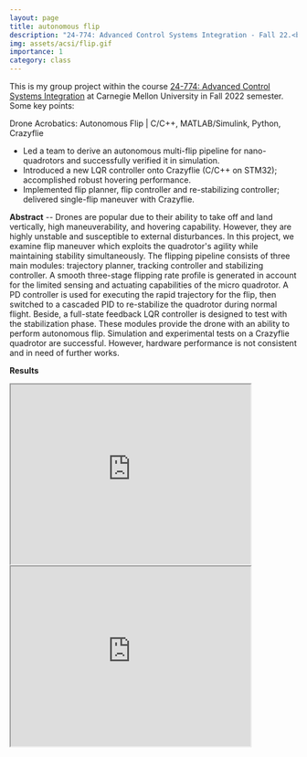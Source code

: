 ```yaml
---
layout: page
title: autonomous flip
description: "24-774: Advanced Control Systems Integration - Fall 22.<br> Drone Acrobatics: Autonomous Flip"
img: assets/acsi/flip.gif
importance: 1
category: class
---
```

This is my group project within the course [24-774: Advanced Control Systems Integration](/assets/acsi/24-774%20Syllabus%20Fall%202022.pdf) at Carnegie Mellon University in Fall 2022 semester. Some key points:

Drone Acrobatics: Autonomous Flip | C/C++, MATLAB/Simulink, Python, Crazyflie	
- Led a team to derive an autonomous multi-flip pipeline for nano-quadrotors and successfully verified it in simulation.
- Introduced a new LQR controller onto Crazyflie (C/C++ on STM32); accomplished robust hovering performance.
- Implemented flip planner, flip controller and re-stabilizing controller; delivered single-flip maneuver with Crazyflie.

**Abstract** -- Drones are popular due to their ability to take off and land vertically, high maneuverability, and hovering capability. However, they are highly unstable and susceptible to external disturbances. In this project, we examine flip maneuver which exploits the quadrotor's agility while maintaining stability simultaneously. The flipping pipeline consists of three main modules: trajectory planner, tracking controller and stabilizing controller. A smooth three-stage flipping rate profile is generated in account for the limited sensing and actuating capabilities of the micro quadrotor. A PD controller is used for executing the rapid trajectory for the flip, then switched to a cascaded PID to re-stabilize the quadrotor during normal flight. Beside, a full-state feedback LQR controller is designed to test with the stabilization phase. These modules provide the drone with an ability to perform autonomous flip. Simulation and experimental tests on a Crazyflie quadrotor are successful. However, hardware performance is not consistent and in need of further works.

**Results**
<div class="row justify-content-sm-center">
    <div class="col-sm-6 mt-3 mt-md-0">
        <iframe width="420" height="315"
            src="https://www.youtube.com/embed/81XYgRthhc0">
        </iframe>
        <iframe width="420" height="315"
            src="https://www.youtube.com/embed/y1OanjJ8mtQ">
        </iframe>
    </div>
</div>
